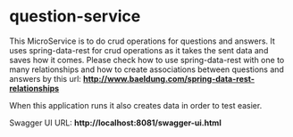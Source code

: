 # question-service

This MicroService is to do crud operations for questions and answers. It uses spring-data-rest for crud operations as it takes the sent data and saves how it comes. Please check how to use spring-data-rest with one to many relationships and how to create associations between questions and answers by this url:
**http://www.baeldung.com/spring-data-rest-relationships**

When this application runs it also creates data in order to test easier.

Swagger UI URL: **http://localhost:8081/swagger-ui.html**

